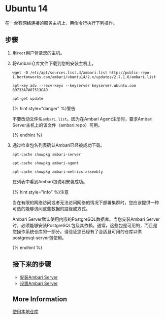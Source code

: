 # Ubuntu 14

在一台有网络连接的服务主机上，用命令行执行下列操作。

## 步骤

1. 用`root`用户登录您的主机。

2. 将Ambari仓库文件下载到您的安装主机上。

   ```shell
   wget -O /etc/apt/sources.list.d/ambari.list http://public-repo-1.hortonworks.com/ambari/ubuntu14/2.x/updates/2.7.1.0/ambari.list
   ```

   ```shell
   apt-key adv --recv-keys --keyserver keyserver.ubuntu.com B9733A7A07513CAD
   ```

   ```shell
   apt-get update
   ```

   {% hint style="danger" %}警告

   不要改动文件名`ambari.list`。因为在Ambari Agent注册时，要求Ambari Server主机上的该文件（ambari.repo）可用。

   {% endhint %}

3. 通过检查包名列表确认Ambari已经被成功下载。

   ```shell
   apt-cache showpkg ambari-server
   ```

   ```shell
   apt-cache showpkg ambari-agent
   ```

   ```shell
   apt-cache showpkg ambari-metrics-assembly
   ```

   在列表中看到Ambari包说明安装成功。

   {% hint style="info" %}注意

   当在有限的网络访问或者无法访问网络的情况下部署集群时，您应该提供一种可选的能够访问这些数据的路径或方式。

   Ambari Server默认使用内嵌的PostgreSQL数据库。当您安装Ambari Server时，必须能够安装PostgreSQL包及其依赖。通常，这些包是可用的，而且是您操作系统仓库的一部分。请验证您已经有了合适且可用的仓库以供postgresql-server包使用。

   {% endhint %}

   ## 接下来的步骤

   - [安装Ambari Server](../02-install-the-ambari-server/README.md)
   - [设置Ambari Server](../03-setup-the-ambari-server/README.md)

   ## More Information

   [使用本地仓库](../../02-using-a-local-repository/README.md)

